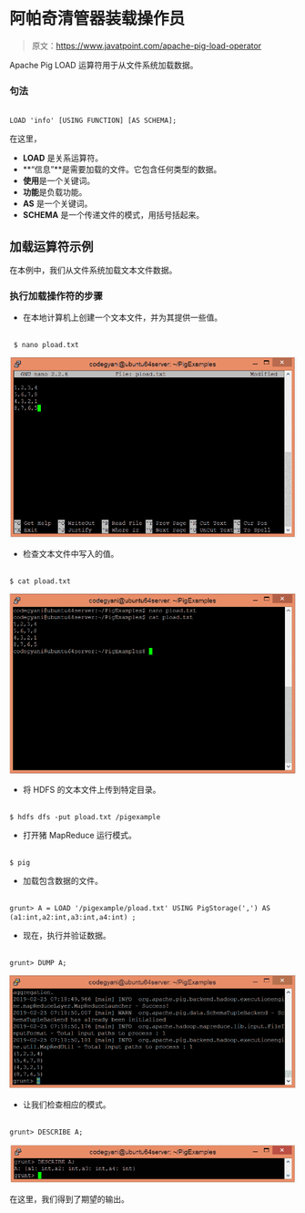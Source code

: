 # 阿帕奇清管器装载操作员

> 原文：<https://www.javatpoint.com/apache-pig-load-operator>

Apache Pig LOAD 运算符用于从文件系统加载数据。

### 句法

```

LOAD 'info' [USING FUNCTION] [AS SCHEMA];

```

在这里，

*   **LOAD** 是关系运算符。
*   **“信息”**是需要加载的文件。它包含任何类型的数据。
*   **使用**是一个关键词。
*   **功能**是负载功能。
*   **AS** 是一个关键词。
*   **SCHEMA** 是一个传递文件的模式，用括号括起来。

## 加载运算符示例

在本例中，我们从文件系统加载文本文件数据。

### 执行加载操作符的步骤

*   在本地计算机上创建一个文本文件，并为其提供一些值。

```

 $ nano pload.txt

```

![Apache Pig LOAD Operator](img/3ec9819ae14a3dcbb6b49197934843dd.png)

*   检查文本文件中写入的值。

```

$ cat pload.txt

```

![Apache Pig LOAD Operator](img/e30079ebfa459a2e2607a8fb93fc0d45.png)

*   将 HDFS 的文本文件上传到特定目录。

```

$ hdfs dfs -put pload.txt /pigexample

```

*   打开猪 MapReduce 运行模式。

```

$ pig

```

*   加载包含数据的文件。

```

grunt> A = LOAD '/pigexample/pload.txt' USING PigStorage(',') AS (a1:int,a2:int,a3:int,a4:int) ;

```

*   现在，执行并验证数据。

```

grunt> DUMP A;

```

![Apache Pig LOAD Operator](img/405b5f97400880586a918ca75a39e83b.png)

*   让我们检查相应的模式。

```

grunt> DESCRIBE A;

```

![Apache Pig LOAD Operator](img/3238904211f8ee9d90c22a16188653bc.png)

在这里，我们得到了期望的输出。
